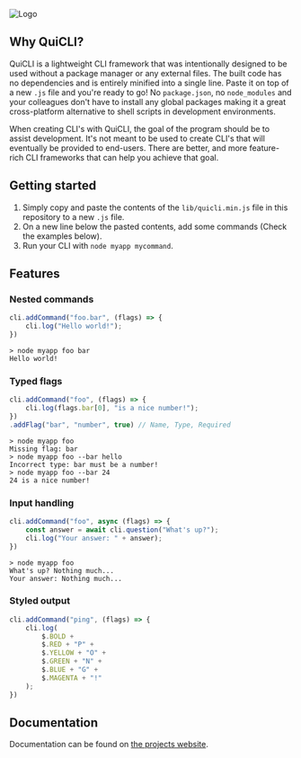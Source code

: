 ![Logo](https://user-images.githubusercontent.com/21268739/112211973-bb0b8780-8c1c-11eb-8b5b-7d3db878cff2.png)

## Why QuiCLI?
QuiCLI is a lightweight CLI framework that was intentionally designed to be used without a package manager or any external files. The built code has no dependencies and is entirely minified into a single line. Paste it on top of a new `.js` file and you're ready to go! No `package.json`, no `node_modules` and your colleagues don't have to install any global packages making it a great cross-platform alternative to shell scripts in development environments.

When creating CLI's with QuiCLI, the goal of the program should be to assist development. It's not meant to be used to create CLI's that will eventually be provided to end-users. There are better, and more feature-rich CLI frameworks that can help you achieve that goal.

## Getting started

1. Simply copy and paste the contents of the `lib/quicli.min.js` file in this repository to a new `.js` file.
2. On a new line below the pasted contents, add some commands (Check the examples below).
3. Run your CLI with `node myapp mycommand`.

## Features
### Nested commands
```js
cli.addCommand("foo.bar", (flags) => {
    cli.log("Hello world!");
})
```
```
> node myapp foo bar
Hello world!
```
### Typed flags
```js
cli.addCommand("foo", (flags) => {
    cli.log(flags.bar[0], "is a nice number!");
})
.addFlag("bar", "number", true) // Name, Type, Required
```
```
> node myapp foo
Missing flag: bar
> node myapp foo --bar hello
Incorrect type: bar must be a number!
> node myapp foo --bar 24
24 is a nice number!
```
### Input handling
```js
cli.addCommand("foo", async (flags) => {
    const answer = await cli.question("What's up?");
    cli.log("Your answer: " + answer);
})
```
```
> node myapp foo
What's up? Nothing much...
Your answer: Nothing much...
```
### Styled output
```js
cli.addCommand("ping", (flags) => {
    cli.log(
        $.BOLD +
        $.RED + "P" +
        $.YELLOW + "O" +
        $.GREEN + "N" +
        $.BLUE + "G" +
        $.MAGENTA + "!"
    );
})
```

## Documentation

Documentation can be found on [the projects website](http://quicli.js.org).
